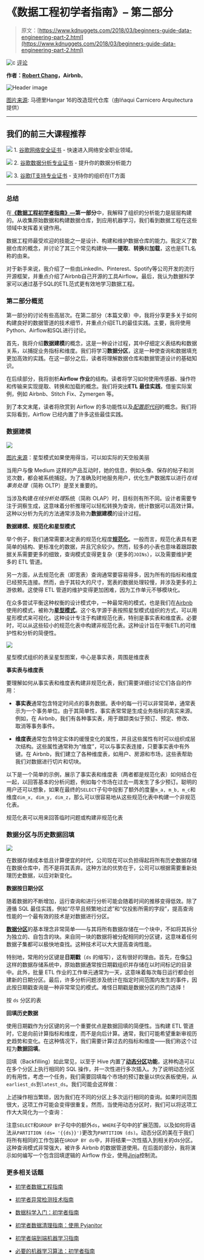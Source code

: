 # 《数据工程初学者指南》– 第二部分

> 原文：[https://www.kdnuggets.com/2018/03/beginners-guide-data-engineering-part-2.html](https://www.kdnuggets.com/2018/03/beginners-guide-data-engineering-part-2.html)

![c](../Images/3d9c022da2d331bb56691a9617b91b90.png) [评论](/2018/03/beginners-guide-data-engineering-part-2.html?page=2#comments)

**作者：[Robert Chang](https://www.linkedin.com/in/robert-chang-877b1720/)，Airbnb**。

![Header image](../Images/8eaf2321867f07225ee55fa3de019591.png)

[图片来源](https://www.archdaily.com/295502/hangar-16-inaqui-carnicero-architecture/50aa9e31b3fc4b0b54000045-hangar-16-inaqui-carnicero-architecture-image): 马德里Hangar 16的改造现代仓库（由Iñaqui Carnicero Arquitectura提供）

* * *

## 我们的前三大课程推荐

![](../Images/0244c01ba9267c002ef39d4907e0b8fb.png) 1\. [谷歌网络安全证书](https://www.kdnuggets.com/google-cybersecurity) - 快速进入网络安全职业领域。

![](../Images/e225c49c3c91745821c8c0368bf04711.png) 2\. [谷歌数据分析专业证书](https://www.kdnuggets.com/google-data-analytics) - 提升你的数据分析能力

![](../Images/0244c01ba9267c002ef39d4907e0b8fb.png) 3\. [谷歌IT支持专业证书](https://www.kdnuggets.com/google-itsupport) - 支持你的组织在IT方面

* * *

### 总结

在[**《数据工程初学者指南》—**](https://medium.com/@rchang/a-beginners-guide-to-data-engineering-part-i-4227c5c457d7)**第一部分**中，我解释了组织的分析能力是层层构建的。从收集原始数据和构建数据仓库，到应用机器学习，我们看到数据工程在这些领域中发挥着关键作用。

数据工程师最受欢迎的技能之一是设计、构建和维护数据仓库的能力。我定义了数据仓库的概念，并讨论了其三个常见构建块——**提取**、**转换**和**加载**，这也是ETL名称的由来。

对于新手来说，我介绍了一些由LinkedIn、Pinterest、Spotify等公司开发的流行开源框架，并重点介绍了Airbnb自己开源的工具Airflow。最后，我认为数据科学家可以通过基于SQL的ETL范式更有效地学习数据工程。

### 第二部分概览

第一部分的讨论有些高层次。在第二部分（本篇文章）中，我将分享更多关于如何构建良好的数据管道的技术细节，并重点介绍ETL的最佳实践。主要，我将使用Python、Airflow和SQL进行讨论。

首先，我将介绍**数据建模**的概念，这是一种设计过程，其中仔细定义表结构和数据关系，以捕捉业务指标和维度。我们将学习**数据分区**，这是一种使查询和数据填充更加高效的实践。在这一部分之后，读者将理解数据仓库和数据管道设计的基础知识。

在后续部分，我将剖析**Airflow 作业**的结构。读者将学习如何使用传感器、操作符和传输来实现提取、转换和加载的概念。我们将突出**ETL 最佳实践**，借鉴实际案例，例如 Airbnb、Stitch Fix、Zymergen 等。

到了本文末尾，读者将欣赏到 Airflow 的多功能性以及[*配置即代码*](https://airflow.apache.org/#principles)的概念。我们将实际看到，Airflow 已经内置了许多这些最佳实践。

### 数据建模

![](../Images/c04d876021524a21b2bb3e3cb0414615.png)

[图片来源](https://digital-photography-school.com/lake-tekapo-stars/)：星型模式如果使用得当，可以如实际的天空般美丽

当用户与像 Medium 这样的产品互动时，她的信息，例如头像、保存的帖子和浏览次数，都会被系统捕捉。为了准确及时地服务用户，优化生产数据库以进行*在线事务处理*（简称 OLTP）是至关重要的。

当涉及构建*在线分析处理*系统（简称 OLAP）时，目标则有所不同。设计者需要专注于洞察生成，这意味着分析推理可以轻松转换为查询，统计数据可以高效计算。这种以分析为先的方法通常涉及称为**数据建模**的设计过程。

**数据建模、规范化和星型模式**

举个例子，我们通常需要决定表的规范化程度[**规范化**](https://en.wikipedia.org/wiki/Database_normalization)。一般而言，规范化表具有更简单的结构、更标准化的数据，并且冗余较少。然而，较多的小表也意味着跟踪数据关系需要更多的细致，查询模式变得更复杂（更多的`JOINs`），以及需要维护更多的 ETL 管道。

另一方面，从去规范化表（即宽表）查询通常要容易得多，因为所有的指标和维度已经预先连接。然而，由于其较大的尺寸，宽表的数据处理较慢，并涉及更多的上游依赖。这使得 ETL 管道的维护变得更加困难，因为工作单元不够模块化。

在众多尝试平衡这种权衡的设计模式中，一种最常用的模式，也是我们在[Airbnb](https://ieondemand.com/presentations/building-airbnb-s-data-culture-insights-from-5-years-of-hypergrowth?_ga=2.230925083.5245429.1516779379-1586560381.1516779379)使用的模式，被称为[**星型模式**](https://en.wikipedia.org/wiki/Star_schema)。这个名字源于表按照星型模式组织的方式，可以用星形模式来可视化。这种设计专注于构建规范化表，特别是事实表和维度表。必要时，可以从这些较小的规范化表中构建非规范化表。这种设计旨在平衡ETL的可维护性和分析的简便性。

![](../Images/6c703ed92b4505c125c49a049f0965c1.png)

星型模式组织的表呈星型图案，中心是事实表，周围是维度表

****事实表与维度表****

要理解如何从事实表和维度表构建非规范化表，我们需要详细讨论它们各自的作用：

+   **事实表**通常包含特定时间点的事务数据。表中的每一行可以非常简单，通常表示为一个事务单位。由于其简单性，事实表常常是生成业务指标的真实来源。例如，在 Airbnb，我们有各种事实表，用于跟踪类似于预订、预定、修改、取消等事务事件。

+   **维度表**通常包含特定实体的缓慢变化的属性，并且这些属性有时可以组织成层次结构。这些属性通常称为“维度”，可以与事实表连接，只要事实表中有外键。在 Airbnb，我们建立了各种维度表，如用户、房源和市场，这些表帮助我们对数据进行切片和切块。

以下是一个简单的示例，展示了事实表和维度表（两者都是规范化表）如何结合在一起，以回答基本的分析问题，例如每个市场在过去一周发生了多少预订。聪明的用户还可以想象，如果在最终的`SELECT`子句中投影了额外的度量`m_a, m_b, m_c`和维度`dim_x, dim_y, dim_z`，那么可以很容易地从这些规范化表中构建一个非规范化表。

规范化表可以用来回答临时问题或构建非规范化表

### 数据分区与历史数据回填

![](../Images/d99d4c9905f720e1427ce2fa60f2b199.png)

在数据存储成本低且计算便宜的时代，公司现在可以负担得起将所有历史数据存储在数据仓库中，而不是将其丢弃。这种方法的优势在于，公司可以根据需要重新处理历史数据，以应对新变化。

**数据按日期分区**

随着数据的不断增加，运行查询和进行分析可能会随着时间的推移变得低效。除了遵循 SQL 最佳实践，例如“尽早且频繁地过滤”和“仅投影所需的字段”，提高查询性能的一个最有效的技术是对数据进行分区。

[**数据分区**](https://en.wikipedia.org/wiki/Partition_%28database%29)的基本理念非常简单——与其将所有数据存储在一个块中，不如将其拆分为独立的、自包含的块。来自同一块的数据将被分配相同的分区键，这意味着任何数据子集都可以极快地查找。这种技术可以大大提高查询性能。

特别地，常用的分区键是**日期戳**（`ds` 的缩写），这有很好的理由。首先，在像[S3](https://aws.amazon.com/s3/)这样的数据存储系统中，原始数据通常按日期戳组织并存储在以时间标记的目录中。此外，批量 ETL 作业的工作单元通常为一天，这意味着每次每日运行都会创建新的日期分区。最后，许多分析问题涉及统计在指定时间范围内发生的事件，因此按日期戳查询是一种非常常见的模式。难怪日期戳是数据分区的热门选择！

按 `ds` 分区的表

**回填历史数据**

使用日期戳作为分区键的另一个重要优点是数据回填的简便性。当构建 ETL 管道时，它是向前计算指标和维度，而不是向后计算。通常，我们可能希望重新审视历史趋势和变化。在这种情况下，我们需要计算过去的指标和维度——我们称这个过程为**数据回填**。

回填（Backfilling）如此常见，以至于 Hive 内置了[**动态分区**](https://cwiki.apache.org/confluence/display/Hive/DynamicPartitions)**功能**，这种构造可以在多个分区上执行相同的 SQL 操作，并一次性进行多次插入。为了说明动态分区的有用性，考虑一个任务，我们需要回填每个市场的预订数量以供仪表板使用，从`earliest_ds`到`latest_ds`。我们可能会这样做：

上述操作相当繁琐，因为我们在不同的分区上多次运行相同的查询。如果时间范围很大，这项工作可能会变得很重复。然而，当使用动态分区时，我们可以将这项工作大大简化为一个查询：

注意`SELECT`和`GROUP BY`子句中的额外`ds`，`WHERE`子句中的扩展范围，以及如何将语法从`PARTITION (ds= '{{ds}}')`更改为`PARTITION (ds)`。动态分区的美在于我们将所有相同的工作包装在`GROUP BY ds`中，并将结果一次性插入到相关的ds分区。这种查询模式非常强大，被许多 Airbnb 的数据管道使用。在后面的部分，我将演示如何编写一个包含回填逻辑的 Airflow 作业，使用[Jinja](http://jinja.pocoo.org/)控制流。

### 更多相关话题

+   [初学者数据工程指南](https://www.kdnuggets.com/2023/07/beginner-guide-data-engineering.html)

+   [初学者异常检测技术指南](https://www.kdnuggets.com/2023/05/beginner-guide-anomaly-detection-techniques-data-science.html)

+   [数据科学入门：初学者指南](https://www.kdnuggets.com/2023/07/introduction-data-science-beginner-guide.html)

+   [初学者数据清理指南：使用 Pyjanitor](https://www.kdnuggets.com/beginners-guide-to-data-cleaning-with-pyjanitor)

+   [初学者端到端机器学习指南](https://www.kdnuggets.com/2021/12/beginner-guide-end-end-machine-learning.html)

+   [必要的机器学习算法：初学者指南](https://www.kdnuggets.com/2021/05/essential-machine-learning-algorithms-beginners.html)

